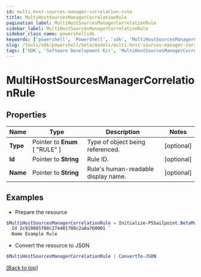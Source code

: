 ```yaml
---
id: multi-host-sources-manager-correlation-rule
title: MultiHostSourcesManagerCorrelationRule
pagination_label: MultiHostSourcesManagerCorrelationRule
sidebar_label: MultiHostSourcesManagerCorrelationRule
sidebar_class_name: powershellsdk
keywords: ['powershell', 'PowerShell', 'sdk', 'MultiHostSourcesManagerCorrelationRule'] 
slug: /tools/sdk/powershell/beta/models/multi-host-sources-manager-correlation-rule
tags: ['SDK', 'Software Development Kit', 'MultiHostSourcesManagerCorrelationRule']
---
```



# MultiHostSourcesManagerCorrelationRule

## Properties

Name | Type | Description | Notes
------------ | ------------- | ------------- | -------------
**Type** |  Pointer to  **Enum** [  "RULE" ] | Type of object being referenced. | [optional] 
**Id** |  Pointer to **String** | Rule ID. | [optional] 
**Name** |  Pointer to **String** | Rule's human-readable display name. | [optional] 

## Examples

- Prepare the resource
```powershell
$MultiHostSourcesManagerCorrelationRule = Initialize-PSSailpoint.BetaMultiHostSourcesManagerCorrelationRule  -Type RULE `
 -Id 2c918085708c274401708c2a8a760001 `
 -Name Example Rule
```

- Convert the resource to JSON
```powershell
$MultiHostSourcesManagerCorrelationRule | ConvertTo-JSON
```


[[Back to top]](#) 

